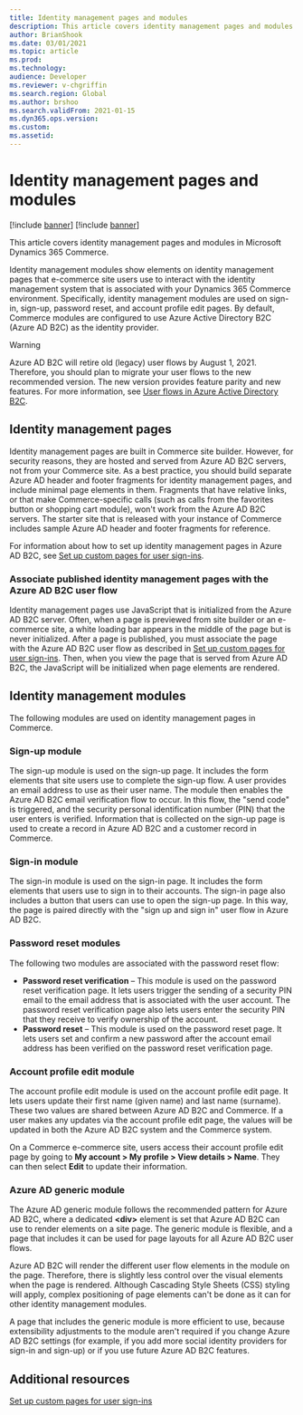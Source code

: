 ```yaml
---
title: Identity management pages and modules
description: This article covers identity management pages and modules in Microsoft Dynamics 365 Commerce.
author: BrianShook
ms.date: 03/01/2021
ms.topic: article
ms.prod: 
ms.technology: 
audience: Developer
ms.reviewer: v-chgriffin
ms.search.region: Global
ms.author: brshoo
ms.search.validFrom: 2021-01-15
ms.dyn365.ops.version: 
ms.custom: 
ms.assetid: 
---
```


# Identity management pages and modules

[!include [banner](includes/banner.md)]
[!include [banner](includes/preview-banner.md)]

This article covers identity management pages and modules in Microsoft Dynamics 365 Commerce.

Identity management modules show elements on identity management pages that e-commerce site users use to interact with the identity management system that is associated with your Dynamics 365 Commerce environment. Specifically, identity management modules are used on sign-in, sign-up, password reset, and account profile edit pages. By default, Commerce modules are configured to use Azure Active Directory B2C (Azure AD B2C) as the identity provider.

> [!WARNING]
> Azure AD B2C will retire old (legacy) user flows by August 1, 2021. Therefore, you should plan to migrate your user flows to the new recommended version. The new version provides feature parity and new features. For more information, see [User flows in Azure Active Directory B2C](/azure/active-directory-b2c/user-flow-overview).

## Identity management pages

Identity management pages are built in Commerce site builder. However, for security reasons, they are hosted and served from Azure AD B2C servers, not from your Commerce site. As a best practice, you should build separate Azure AD header and footer fragments for identity management pages, and include minimal page elements in them. Fragments that have relative links, or that make Commerce-specific calls (such as calls from the favorites button or shopping cart module), won't work from the Azure AD B2C servers. The starter site that is released with your instance of Commerce includes sample Azure AD header and footer fragments for reference.

For information about how to set up identity management pages in Azure AD B2C, see [Set up custom pages for user sign-ins](custom-pages-user-logins.md).

### Associate published identity management pages with the Azure AD B2C user flow

Identity management pages use JavaScript that is initialized from the Azure AD B2C server. Often, when a page is previewed from site builder or an e-commerce site, a white loading bar appears in the middle of the page but is never initialized. After a page is published, you must associate the page with the Azure AD B2C user flow as described in [Set up custom pages for user sign-ins](custom-pages-user-logins.md). Then, when you view the page that is served from Azure AD B2C, the JavaScript will be initialized when page elements are rendered.

## Identity management modules

The following modules are used on identity management pages in Commerce.

### Sign-up module

The sign-up module is used on the sign-up page. It includes the form elements that site users use to complete the sign-up flow. A user provides an email address to use as their user name. The module then enables the Azure AD B2C email verification flow to occur. In this flow, the "send code" is triggered, and the security personal identification number (PIN) that the user enters is verified. Information that is collected on the sign-up page is used to create a record in Azure AD B2C and a customer record in Commerce.

### Sign-in module

The sign-in module is used on the sign-in page. It includes the form elements that users use to sign in to their accounts. The sign-in page also includes a button that users can use to open the sign-up page. In this way, the page is paired directly with the "sign up and sign in" user flow in Azure AD B2C.

### Password reset modules

The following two modules are associated with the password reset flow:

- **Password reset verification** – This module is used on the password reset verification page. It lets users trigger the sending of a security PIN email to the email address that is associated with the user account. The password reset verification page also lets users enter the security PIN that they receive to verify ownership of the account.
- **Password reset** – This module is used on the password reset page. It lets users set and confirm a new password after the account email address has been verified on the password reset verification page.

### Account profile edit module

The account profile edit module is used on the account profile edit page. It lets users update their first name (given name) and last name (surname). These two values are shared between Azure AD B2C and Commerce. If a user makes any updates via the account profile edit page, the values will be updated in both the Azure AD B2C system and the Commerce system.

On a Commerce e-commerce site, users access their account profile edit page by going to **My account \> My profile \> View details \> Name**. They can then select **Edit** to update their information.

### Azure AD generic module

The Azure AD generic module follows the recommended pattern for Azure AD B2C, where a dedicated **\<div\>** element is set that Azure AD B2C can use to render elements on a site page. The generic module is flexible, and a page that includes it can be used for page layouts for all Azure AD B2C user flows.

Azure AD B2C will render the different user flow elements in the module on the page. Therefore, there is slightly less control over the visual elements when the page is rendered. Although Cascading Style Sheets (CSS) styling will apply, complex positioning of page elements can't be done as it can for other identity management modules.

A page that includes the generic module is more efficient to use, because extensibility adjustments to the module aren't required if you change Azure AD B2C settings (for example, if you add more social identity providers for sign-in and sign-up) or if you use future Azure AD B2C features.

## Additional resources

[Set up custom pages for user sign-ins](custom-pages-user-logins.md)
